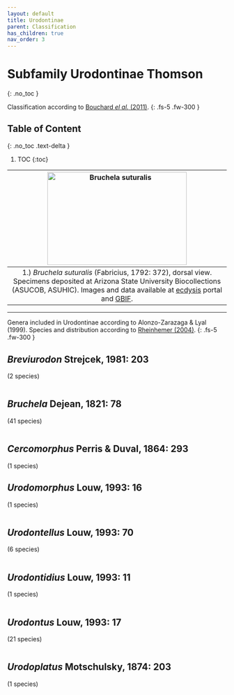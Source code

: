 ```yaml
---
layout: default
title: Urodontinae
parent: Classification
has_children: true
nav_order: 3
---
```



# Subfamily Urodontinae Thomson
{: .no_toc }

Classification according to [Bouchard _el al._ (2011)](https://zookeys.pensoft.net/articles.php?id=4001).
{: .fs-5 .fw-300 }


## Table of Content
{: .no_toc .text-delta }

1. TOC
{:toc}

| [<img src="https://serv.biokic.asu.edu/imglib/ecdysis/ASU_ASUCOB/ASUCOB0015/ASUCOB0015361_dorsal_edited_1623815867.jpg" alt="Bruchela suturalis" width="320" height="213.4">](https://serv.biokic.asu.edu/ecdysis/collections/individual/index.php?occid=650188) | 
|:--:| 
|1.) *Bruchela suturalis* (Fabricius, 1792: 372), dorsal view. Specimens deposited at Arizona State University Biocollections (ASUCOB, ASUHIC). Images and data available at [ecdysis](https://serv.biokic.asu.edu/ecdysis/index.php) portal and [GBIF](gbif.org).|

---

Genera included in Urodontinae according to Alonzo-Zarazaga & Lyal (1999).
Species and distribution according to [Rheinhemer (2004)](https://www.zobodat.at/pdf/Mitt-Ent-Ver-Stuttgart_39_2004_0001-0244.pdf).
{: .fs-5 .fw-300 }

## _Breviurodon_ Strejcek, 1981: 203
(2 species)

<img src="https://www.simplemappr.net/map/18215" alt="" />

## _Bruchela_ Dejean, 1821: 78
(41 species)

<img src="https://www.simplemappr.net/map/18872" alt="" />

## _Cercomorphus_ Perris & Duval, 1864: 293
(1 species)

## _Urodomorphus_ Louw, 1993: 16
(1 species)

<img src="https://www.simplemappr.net/map/18215" alt="" />

## _Urodontellus_ Louw, 1993: 70
(6 species)

<img src="https://www.simplemappr.net/map/18216" alt="" />

## _Urodontidius_ Louw, 1993: 11
(1 species)

<img src="https://www.simplemappr.net/map/18215" alt="" />

## _Urodontus_ Louw, 1993: 17
(21 species)

<img src="https://www.simplemappr.net/map/18215" alt="" />

## _Urodoplatus_ Motschulsky, 1874: 203
(1 species)

<img src="https://www.simplemappr.net/map/18215" alt="" />
